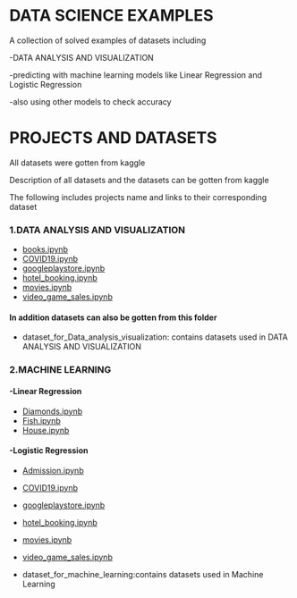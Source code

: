 # DATA SCIENCE EXAMPLES

A collection of solved examples of datasets including 

-DATA ANALYSIS AND VISUALIZATION

-predicting with machine learning models like Linear Regression and Logistic Regression

-also using other models to check accuracy


# PROJECTS AND DATASETS
All datasets were gotten from kaggle

Description of all datasets and the datasets can be gotten from kaggle

The following includes projects name and links to their corresponding dataset
### 1.DATA ANALYSIS AND VISUALIZATION

* [books.ipynb](https://www.kaggle.com/jealousleopard/goodreadsbooks)
* [COVID19.ipynb](https://www.kaggle.com/kimjihoo/coronavirusdataset)
* [googleplaystore.ipynb](https://www.kaggle.com/lava18/google-play-store-apps)
* [hotel_booking.ipynb](https://www.kaggle.com/jessemostipak/hotel-booking-demand)
* [movies.ipynb](https://www.kaggle.com/tmdb/tmdb-movie-metadata)
* [video_game_sales.ipynb](https://www.kaggle.com/gregorut/videogamesales)
#### In addition datasets can also be gotten from this folder
* dataset_for_Data_analysis_visualization: contains datasets used in DATA ANALYSIS AND VISUALIZATION
### 2.MACHINE LEARNING
#### -Linear Regression

* [Diamonds.ipynb](https://www.kaggle.com/shivam2503/diamonds)
* [Fish.ipynb](https://www.kaggle.com/aungpyaeap/fish-market)
* [House.ipynb](https://www.kaggle.com/swathiachath/kc-housesales-data)

#### -Logistic Regression

* [Admission.ipynb](https://www.kaggle.com/mohansacharya/graduate-admissions#Admission_Predict_Ver1.1.csv)
* [COVID19.ipynb](https://www.kaggle.com/kimjihoo/coronavirusdataset)
* [googleplaystore.ipynb](https://www.kaggle.com/lava18/google-play-store-apps)
* [hotel_booking.ipynb](https://www.kaggle.com/jessemostipak/hotel-booking-demand)
* [movies.ipynb](https://www.kaggle.com/tmdb/tmdb-movie-metadata)
* [video_game_sales.ipynb](https://www.kaggle.com/gregorut/videogamesales)


* dataset_for_machine_learning:contains datasets used in Machine Learning






